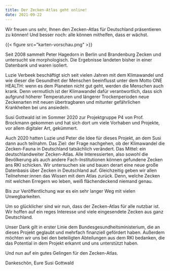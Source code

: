 ```yaml
---
title: Der Zecken-Atlas geht online!
date: 2021-09-22
---
```


Wir freuen uns sehr, Ihnen den Zecken-Atlas für Deutschland präsentieren zu können!
Und besser noch: alle können mithelfen, dass er wächst.

<!--more-->

{{< figure src="karten-vorschau.png" >}}

Seit 2008 sammelt Peter Hagedorn in Berlin und Brandenburg Zecken und untersucht sie morphologisch. 
Die Ergebnisse landeten bisher in einer Datenbank und waren isoliert.

Luzie Verbeek beschäftigt sich seit vielen Jahren mit dem Klimawandel und wie dieser die Gesundheit der Menschen
beeinflusst unter dem Motto ONE HEALTH: wenn es dem Planeten nicht gut geht,
werden die Menschen auch krank. Denn vermutlich ist der Klimawandel dafür verantwortlich, dass sich aufgrund
höherer Temperaturen und längerer Trockenperioden neue Zeckenarten mit neuen übertragbaren und mitunter gefährlichen
Krankheiten bei uns ansiedeln.

Susi Gottwald ist im Sommer 2020 zur Projektgruppe P4 von Prof. Brockmann gekommen und hat sich dort um viele
Vorhaben und Projekte, vor allem digitaler Art, gekümmert.

Auch 2020 hatten Luzie und Peter die Idee für dieses Projekt, an dem Susi dann auch teilnahm.
Das Ziel: der Frage nachgehen, ob der Klimawandel die Zecken-Fauna in
Deutschland tatsächlich verändert. Das Mittel: ein deutschlandweiter Zecken-Atlas. Alle Interessierten, also sowohl die
Bevölkerung als auch andere Fach-Institutionen können gefundene Zecken ans RKI schicken. Wir untersuchen sie und bauen
derart eine neue große Datenbasis über Zecken in Deutschland auf. Gleichzeitig geben wir allen Teilnehmer:innen das Wissen mit dem Atlas
zurück. Denn, welche Zecken mit welchen Erregern wo leben, weiß flächendeckend niemand genau.

Bis zur Veröffentlichung war es ein sehr langer Weg mit vielen Unwegbarkeiten.

Um so glücklicher sind wir nun, dass der Zecken-Atlas für alle nutzbar ist. Wir hoffen auf ein reges Interesse und viele 
eingesendete Zecken aus ganz Deutschland.

Unser Dank gilt in erster Linie dem Bundesgesundheitsministerium, die an dieses Projekt geglaubt und mehrfach
finanziell gefördert haben.
Außerdem möchten wir uns bei den beteiligten Abteilungen aus dem RKI bedanken, die das Potential in
dem Projekt erkannt und uns unterstützt haben.

Und nun auf ein gutes Gelingen für den Zecken-Atlas.

Dankeschön,
Eure Susi Gottwald
